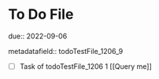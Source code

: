 # To Do File

due:: 2022-09-06

metadatafield:: todoTestFile_1206_9

- [ ] Task of todoTestFile_1206 1 [[Query me]]
